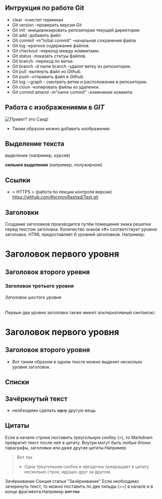 ## Интрукция по работе Git

* clear -очистит терминал
* Git version -проверить версия Git
* Git init -инициализировать репозитории текущей директории
* Git add -добавить файл
* Git commit -m"Initial commit" -начальная сохранения файла
* Git log -краткое содержание файлов.
* Git checkout -переход между коммитами.
* Git status -показать статуы файлов.
* Git branch -переход по ветке.
* Git branch -d name branch -удалит ветку из репозитории.
* Git pull -вытянуть файл из *Github*.
* Git push -отправить файл в *Github*.
* Git log --graph - смотреть ветки и расположение в репозитории.
* Git cloun -копировать файлы из удаленки.
* Git commit amend -m"name commit" -изменение коммита. 

## Работа с изображениями в *GIT*
![Привет? это Саид!](radost.jpg)

* Таким образом можно добавить изображения.

## Выделение текста

*выделение* (например, курсив)

**сильное выделение** (например, полужирном)

## Ссылки

* < HTTPS > (работа по лекции контроля версии) https://github.com/KerimovRashad/Test.git

## Заголовки

Создание заголовков производится путём помещения знака решетки перед текстом заголовка. Количество знаков «#» соответствует уровню заголовка. HTML предоставляет 6 уровней заголовков. Например:

# Заголовок первого уровня

## Заголовок второго уревня

### Заголовок третьего уровня

###### Заголовок шестого уровня

Первые два уровня заголовка также имеют альтернативный синтаксис:

Заголовок первого уровня
========================

Заголовок второго уровня
------------------------

* Вот таким образом в одном тексте можно выденит несколько уровня заголовок.

## Списки
## Зачёркнутый текст

* необходимо сделать ~~одну~~ другую вещь

## Цитаты

Если в начале строки поставить треугольную скобку (>), то Markdown превратит текст после неё в цитату. Внутри могут быть любые блоки: параграфы, заголовки или даже другие цитаты.Например 
> Вот так 
>* Одна треугольная скобка и звездочка
превращает в цитату несколько строк,
идущих друг за другом.

Зачёркивание Секция статьи "Зачёркивание"
Если необходимо зачеркнуть текст, то можно поставить по две тильды (~~) в начале и в конце фрагмента.Например 
~~вот так~~

